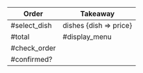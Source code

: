 
Order | Takeaway
-------- | -------
#select_dish | dishes {dish => price}
#total | #display_menu
 | #check_order
 | #confirmed?
